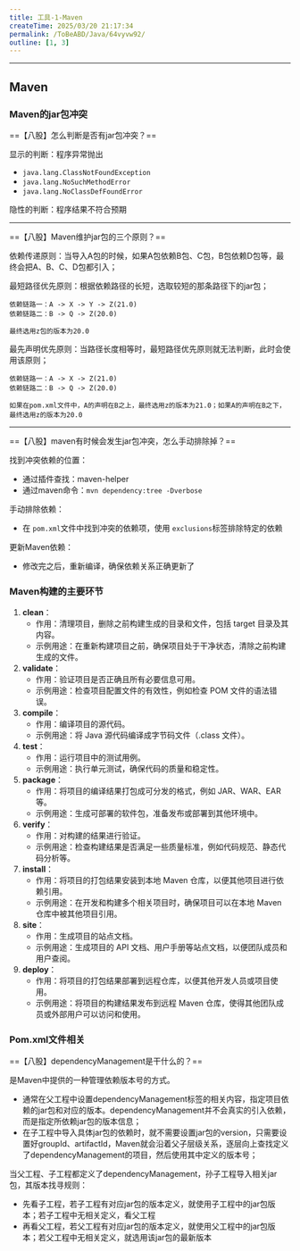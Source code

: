 ```yaml
---
title: 工具-1-Maven
createTime: 2025/03/20 21:17:34
permalink: /ToBeABD/Java/64vyvw92/
outline: [1, 3]
---
```

---



## Maven

### Maven的jar包冲突

==【八股】怎么判断是否有jar包冲突？==

显示的判断：程序异常抛出

- `java.lang.ClassNotFoundException`
- `java.lang.NoSuchMethodError`
- `java.lang.NoClassDefFoundError`

隐性的判断：程序结果不符合预期

---

==【八股】Maven维护jar包的三个原则？==

依赖传递原则：当导入A包的时候，如果A包依赖B包、C包，B包依赖D包等，最终会把A、B、C、D包都引入；

最短路径优先原则：根据依赖路径的长短，选取较短的那条路径下的jar包；

```
依赖链路一：A -> X -> Y -> Z(21.0)
依赖链路二：B -> Q -> Z(20.0)

最终选用z包的版本为20.0
```

最先声明优先原则：当路径长度相等时，最短路径优先原则就无法判断，此时会使用该原则；

```
依赖链路一：A -> X -> Z(21.0)
依赖链路二：B -> Q -> Z(20.0)

如果在pom.xml文件中，A的声明在B之上，最终选用z的版本为21.0；如果A的声明在B之下，最终选用z的版本为20.0
```

---

==【八股】maven有时候会发生jar包冲突，怎么手动排除掉？==

找到冲突依赖的位置：

- 通过插件查找：maven-helper
- 通过maven命令：`mvn dependency:tree -Dverbose`

手动排除依赖：

- 在 `pom.xml`文件中找到冲突的依赖项，使用 `exclusions`标签排除特定的依赖

更新Maven依赖：

- 修改完之后，重新编译，确保依赖关系正确更新了



### Maven构建的主要环节

1. **clean**：
   - 作用：清理项目，删除之前构建生成的目录和文件，包括 target 目录及其内容。
   - 示例用途：在重新构建项目之前，确保项目处于干净状态，清除之前构建生成的文件。
2. **validate**：
   - 作用：验证项目是否正确且所有必要信息可用。
   - 示例用途：检查项目配置文件的有效性，例如检查 POM 文件的语法错误。
3. **compile**：
   - 作用：编译项目的源代码。
   - 示例用途：将 Java 源代码编译成字节码文件（.class 文件）。
4. **test**：
   - 作用：运行项目中的测试用例。
   - 示例用途：执行单元测试，确保代码的质量和稳定性。
5. **package**：
   - 作用：将项目的编译结果打包成可分发的格式，例如 JAR、WAR、EAR 等。
   - 示例用途：生成可部署的软件包，准备发布或部署到其他环境中。
6. **verify**：
   - 作用：对构建的结果进行验证。
   - 示例用途：检查构建结果是否满足一些质量标准，例如代码规范、静态代码分析等。
7. **install**：
   - 作用：将项目的打包结果安装到本地 Maven 仓库，以便其他项目进行依赖引用。
   - 示例用途：在开发和构建多个相关项目时，确保项目可以在本地 Maven 仓库中被其他项目引用。
8. **site**：
   - 作用：生成项目的站点文档。
   - 示例用途：生成项目的 API 文档、用户手册等站点文档，以便团队成员和用户查阅。
9. **deploy**：
   - 作用：将项目的打包结果部署到远程仓库，以便其他开发人员或项目使用。
   - 示例用途：将项目的构建结果发布到远程 Maven 仓库，使得其他团队成员或外部用户可以访问和使用。



### Pom.xml文件相关

==【八股】dependencyManagement是干什么的？==

是Maven中提供的一种管理依赖版本号的方式。

- 通常在父工程中设置dependencyManagement标签的相关内容，指定项目依赖的jar包和对应的版本。dependencyManagement并不会真实的引入依赖，而是指定所依赖jar包的版本信息；
- 在子工程中导入具体jar包的依赖时，就不需要设置jar包的version，只需要设置好groupId、artifactId，Maven就会沿着父子层级关系，逐层向上查找定义了dependencyManagement的项目，然后使用其中定义的版本号；

当父工程、子工程都定义了dependencyManagement，孙子工程导入相关jar包，其版本找寻规则：

- 先看子工程，若子工程有对应jar包的版本定义，就使用子工程中的jar包版本；若子工程中无相关定义，看父工程
- 再看父工程，若父工程有对应jar包的版本定义，就使用父工程中的jar包版本；若父工程中无相关定义，就选用该jar包的最新版本
